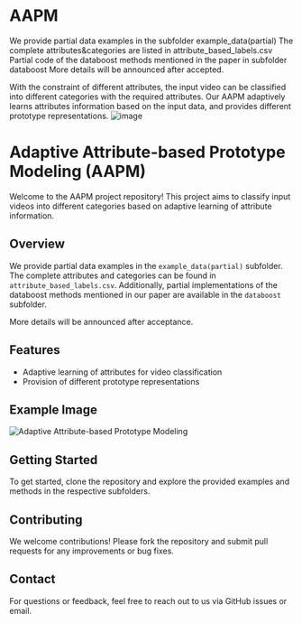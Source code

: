 # AAPM
We provide partial data examples in the subfolder example_data(partial)
The complete attributes&categories are listed in attribute_based_labels.csv
Partial code of the databoost methods mentioned in the paper in subfolder databoost
More details will be announced after accepted.


With the constraint of different attributes, the input video can be classified into different
categories with the required attributes. Our AAPM adaptively learns attributes information based
on the input data, and provides different prototype representations.
![image](https://github.com/theAAPM/AAPM/assets/170411243/8e643859-7794-4e1a-b080-7399e41ba0d4)
# Adaptive Attribute-based Prototype Modeling (AAPM)

Welcome to the AAPM project repository! This project aims to classify input videos into different categories based on adaptive learning of attribute information.

## Overview

We provide partial data examples in the `example_data(partial)` subfolder. The complete attributes and categories can be found in `attribute_based_labels.csv`. Additionally, partial implementations of the databoost methods mentioned in our paper are available in the `databoost` subfolder.

More details will be announced after acceptance.

## Features

- Adaptive learning of attributes for video classification
- Provision of different prototype representations

## Example Image

![Adaptive Attribute-based Prototype Modeling](https://github.com/theAAPM/AAPM/assets/170411243/8e643859-7794-4e1a-b080-7399e41ba0d4)

## Getting Started

To get started, clone the repository and explore the provided examples and methods in the respective subfolders.

## Contributing

We welcome contributions! Please fork the repository and submit pull requests for any improvements or bug fixes.

## Contact

For questions or feedback, feel free to reach out to us via GitHub issues or email.
